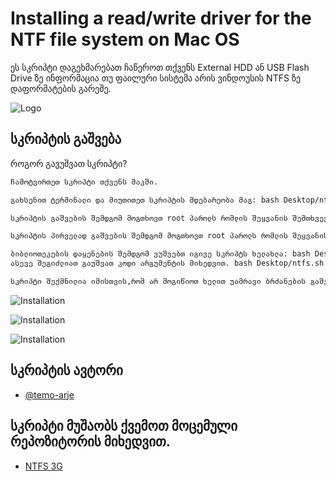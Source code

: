 
# Installing a read/write driver for the NTF file system on Mac OS

ეს სკრიპტი დაგეხმარებათ ჩაწეროთ თქვენს External HDD ან USB Flash Drive ზე ინფორმაცია თუ ფაილური სისტემა არის ვინდოუსის NTFS ზე დაფორმატების გარეშე.


![Logo](https://www.tuxera.com/wp-content/uploads/2015/04/lev.png)


## სკრიპტის გაშვება

როგორ გავუშვათ სკრიპტი?

```bash
ჩამოტვირთეთ სკრიპტი თქვენს მაკში.
```
```bash
გახსენით ტერმინალი და მიუთითეთ სკრიპტის მდებარეობა მაგ: bash Desktop/ntfs.sh
```
```bash
სკრიპტის გაშვების შემდგომ მოგთხოვთ root პაროლს რომლის შეყვანის შემთხვევაშიც მისცემთ უფლებას გადმოიწეროს ავტომატურად საჭირო ბიბლიოთეკები.
```

```bash
სკრიპტის პირველად გაშვების შემდგომ მოგთხოვთ root პაროლს რომლის შეყვანის შემთხვევაშიც მისცემთ უფლებას გადმოიწეროს ავტომატურად საჭირო ბიბლიოთეკები.
```

```bash
ბიბლიოთეკების დაყენების შემდგომ ვუშვებთ იგივე სკრიპტს ხელახლა: bash Desktop/ntfs.sh ამის შემდგომ ტერმინალში ჩამოიშლება თქვენი დისკების ინფორმაცია , და მიუთითებთ სასურველ იდენთიფიკატორს მაგალითად: disk3s1 .
ასევე შეგიძლიათ გაუშვათ კოდი არგუმენტის მიხედვით. bash Desktop/ntfs.sh -d disk3s1 თუ მისი მოხსნა დაგჭირდებათ გაუშვით ეს ბრძანება: bash Desktop/ntfs.sh -u disk3s1
```

```bash
სკრიპტი შექმნილია იმისთვის,რომ არ მოგიწიოთ ხელით უამრავი ბრძანების გაშვება..
```
![Installation](https://s9.gifyu.com/images/2023-01-11-01-46-33.gif)

![Installation](https://i.ibb.co/31JGp1W/Screenshot-2023-01-11-at-1-51-16-AM.png)

![Installation](https://i.ibb.co/QPcqTgM/Screenshot-2023-01-11-at-1-53-30-AM.png)
## სკრიპტის ავტორი

- [@temo-arje](https://github.com/temo-arje)


## სკრიპტი მუშაობს ქვემოთ მოცემული რეპოზიტორის მიხედვით.

 - [NTFS 3G](https://github.com/osxfuse/osxfuse/wiki/NTFS-3G)


